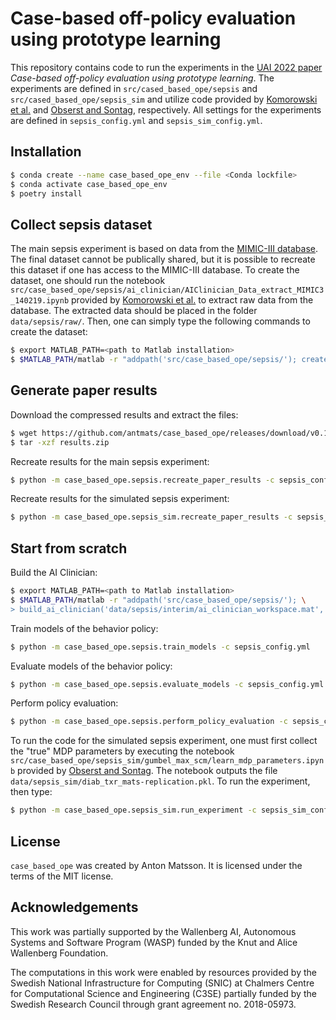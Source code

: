 # Case-based off-policy evaluation using prototype learning

This repository contains code to run the experiments in the [UAI 2022 paper](https://www.auai.org/uai2022/) _Case-based off-policy evaluation using prototype learning_.
The experiments are defined in `src/cased_based_ope/sepsis` and `src/cased_based_ope/sepsis_sim` and utilize code provided by [Komorowski et al.](https://github.com/matthieukomorowski/AI_Clinician) and [Obserst and Sontag](https://github.com/clinicalml/gumbel-max-scm/tree/master), respectively. All settings for the experiments are defined in `sepsis_config.yml` and `sepsis_sim_config.yml`.

## Installation

```bash
$ conda create --name case_based_ope_env --file <Conda lockfile>
$ conda activate case_based_ope_env
$ poetry install
```

## Collect sepsis dataset

The main sepsis experiment is based on data from the [MIMIC-III database](https://physionet.org/content/mimiciii/1.4/). 
The final dataset cannot be publically shared, but it is possible to recreate this dataset if one has access to the MIMIC-III database.
To create the dataset, one should run the notebook `src/case_based_ope/sepsis/ai_clinician/AIClinician_Data_extract_MIMIC3_140219.ipynb` provided by [Komorowski et al.](https://github.com/matthieukomorowski/AI_Clinician) to extract raw data from the database.
The extracted data should be placed in the folder `data/sepsis/raw/`. Then, one can simply type the following commands to create the dataset:
```bash
$ export MATLAB_PATH=<path to Matlab installation>
$ $MATLAB_PATH/matlab -r "addpath('src/case_based_ope/sepsis/'); create_dataset('data/sepsis/')" < /dev/null
```

## Generate paper results

Download the compressed results and extract the files:
```bash
$ wget https://github.com/antmats/case_based_ope/releases/download/v0.1.0/results.zip 
$ tar -xzf results.zip
```

Recreate results for the main sepsis experiment:
```bash
$ python -m case_based_ope.sepsis.recreate_paper_results -c sepsis_config.yml
```

Recreate results for the simulated sepsis experiment:
```bash
$ python -m case_based_ope.sepsis_sim.recreate_paper_results -c sepsis_sim_config.yml
```

## Start from scratch

Build the AI Clinician:
```bash
$ export MATLAB_PATH=<path to Matlab installation>
$ $MATLAB_PATH/matlab -r "addpath('src/case_based_ope/sepsis/'); \
> build_ai_clinician('data/sepsis/interim/ai_clinician_workspace.mat', 'results/sepsis/))" < /dev/null
```

Train models of the behavior policy:
```bash
$ python -m case_based_ope.sepsis.train_models -c sepsis_config.yml
```

Evaluate models of the behavior policy:
```bash
$ python -m case_based_ope.sepsis.evaluate_models -c sepsis_config.yml
```

Perform policy evaluation:
```bash
$ python -m case_based_ope.sepsis.perform_policy_evaluation -c sepsis_config.yml
```

To run the code for the simulated sepsis experiment, one must first collect the "true" MDP parameters by executing the notebook `src/case_based_ope/sepsis_sim/gumbel_max_scm/learn_mdp_parameters.ipynb` provided by [Obserst and Sontag](https://github.com/clinicalml/gumbel-max-scm/tree/master). The notebook outputs the file `data/sepsis_sim/diab_txr_mats-replication.pkl`. To run the experiment, then type:
```bash
$ python -m case_based_ope.sepsis_sim.run_experiment -c sepsis_sim_config.yml
```

## License

`case_based_ope` was created by Anton Matsson. It is licensed under the terms of the MIT license.

## Acknowledgements

This work was partially supported by the Wallenberg AI, Autonomous Systems and Software Program (WASP) funded by the Knut and Alice Wallenberg Foundation. 

The computations in this work were enabled by resources provided by the Swedish National Infrastructure for Computing (SNIC) at Chalmers Centre for Computational Science and Engineering (C3SE) partially funded by the Swedish Research Council through grant agreement no. 2018-05973.